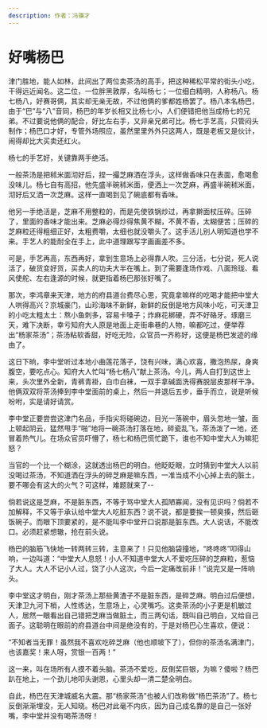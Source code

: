 ```yaml
---
description: 作者：冯骥才
---
```


# 好嘴杨巴

津门胜地，能人如林，此间出了两位卖茶汤的高手，把这种稀松平常的街头小吃，干得远近闻名。这二位，一位胖黑敦厚，名叫杨七；一位细白精明，人称杨八。杨七杨八，好赛哥俩，其实却无亲无故，不过他俩的爹都姓杨罢了。杨八本名杨巴，由于“巴”与“八”音同，杨巴的年岁长相又比杨七小，人们便错把他当成杨七的兄弟。不过要说他俩的配合，好比左右手，又非亲兄弟可比。杨七手艺高，只管闷头制作；杨巴口才好，专管外场照应，虽然里里外外只这两人，既是老板又是伙计，闹得却比大买卖还红火。

杨七的手艺好，关键靠两手绝活。

一般茶汤是把秫米面沏好后，捏一撮芝麻洒在浮头，这样做香味只在表面，愈喝愈没味儿。杨七自有高招，他先盛半碗秫米面，便洒上一次芝麻，再盛半碗秫米面，沏好后又洒一次芝麻。这样一直喝到见了碗底都有香味。

他另一手绝活是，芝麻不用整粒的，而是先使铁锅炒过，再拿擀面杖压碎。压碎了，里面的香味才能出来。芝麻必得炒得焦黄不糊，不黄不香，太糊便苦；压碎的芝麻粒还得粗细正好，太粗费嚼，太细也就没嚼头了。这手活儿别人明知道也学不来。手艺人的能耐全在手上，此中道理跟写字画画差不多。

可是，手艺再高，东西再好，拿到生意场上必得靠人吹。三分活，七分说，死人说活了，破货变好货，买卖人的功夫大半在嘴上。到了需要逢场作戏、八面玲珑、看风使舵、左右逢源的时候，就更指着杨巴那张好嘴了。

那次，李鸿章来天津，地方的府县道台费尽心思，究竟拿嘛样的吃喝才能把中堂大人哄得高兴？京城豪门，山珍海味不新鲜，新鲜的反倒是地方风味小吃，可天津卫的小吃太粗太土：熬小鱼刺多，容易卡嗓子；炸麻花梆硬，弄不好硌牙。琢磨三天，难下决断，幸亏知府大人原是地面上走街串巷的人物，嘛都吃过，便举荐出“杨家茶汤”；茶汤粘软香甜，好吃无险，众官员一齐称好，这便是杨巴发迹的缘由了。

这日下晌，李中堂听过本地小曲莲花落子，饶有兴味，满心欢喜，撒泡热尿，身爽腹空，要吃点心。知府大人忙叫“杨七杨八”献上茶汤。今儿，两人自打到这世上来，头次里外全新，青裤青褂，白巾白袜，一双手拿碱面洗得赛脱层皮那样干净。他俩双双将茶汤捧到李中堂面前的桌上，然后一并退后五步，垂手而立，说是听候吩咐，实是请好请赏。

李中堂正要尝尝这津门名品，手指尖将碰碗边，目光一落碗中，眉头忽地一皱，面上顿起阴云，猛然甩手“啪”地将一碗茶汤打落在地，碎瓷乱飞，茶汤泼了一地，还冒着热气儿。在场众官员吓懵了，杨七和杨巴慌忙跪下，谁也不知中堂大人为嘛犯怒？

当官的一个比一个糊涂，这就透出杨巴的明白。他眨眨眼，立时猜到中堂大人以前没喝过茶汤，不知道洒在浮头的碎芝麻是嘛东西，一准当成不小心掉上去的脏土，要不哪会有这大的火气？可这样，难题就来了--

倘若说这是芝麻，不是脏东西，不等于骂中堂大人孤陋寡闻，没有见识吗？倘若不加解释，不又等于承认给中堂大人吃脏东西？说不说，都是要挨一顿臭揍，然后砸饭碗子。而眼下顶要紧的，是不能叫李中堂开口说那是脏东西。大人说话，不能改口。必须赶紧想辙，抢在前头说。

杨巴的脑筋飞快地一转两转三转，主意来了！只见他脑袋撞地，“咚咚咚”叩得山响，一边叫道：“中堂大人息怒！小人不知道中堂大人不爱吃压碎的芝麻粒，惹恼了大人。大人不记小人过，饶了小人这次，今后一定痛改前非！”说完又是一阵响头。

李中堂这才明白，刚才茶汤上那些黄渣子不是脏东西，是碎芝麻。明白过后便想，天津卫九河下梢，人性练达，生意场上，心灵嘴巧。这卖茶汤的小子更是机敏过人，居然一眼看出自己错把芝麻当做脏土，而三两句话，既叫自己明白，又给自己面子。这聪明在眼前的府县道台中间是绝没有的，于是对杨巴心生喜欢，便说：

“不知者当无罪！虽然我不喜欢吃碎芝麻（他也顺坡下了），但你的茶汤名满津门，也该嘉奖！来人呀，赏银一百两！”

这一来，叫在场所有人摸不着头脑。茶汤不爱吃，反倒奖巨银，为嘛？傻啦？杨巴趴在地上，一个劲儿地叩头谢恩，心里头却一清二楚全明白。

自此，杨巴在天津城威名大震。那“杨家茶汤”也被人们改称做“杨巴茶汤”了。杨七反倒渐渐埋没，无人知晓。杨巴对此毫不内疚，因为自己成名靠的是自己一张好嘴，李中堂并没有喝茶汤呀！
